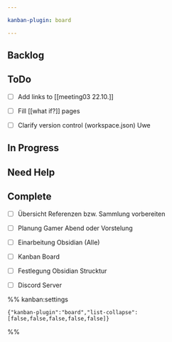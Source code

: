 ```yaml
---

kanban-plugin: board

---
```


## Backlog



## ToDo

- [ ] Add links to [[meeting03 22.10.]]
- [ ] Fill [[what if?]] pages
- [ ] Clarify version control (workspace.json) Uwe


## In Progress



## Need Help



## Complete

- [ ] Übersicht Referenzen bzw. Sammlung vorbereiten
- [ ] Planung Gamer Abend oder Vorstelung
- [ ] Einarbeitung Obsidian (Alle)
- [ ] Kanban Board
- [ ] Festlegung Obsidian Strucktur
- [ ] Discord Server




%% kanban:settings
```
{"kanban-plugin":"board","list-collapse":[false,false,false,false,false]}
```
%%